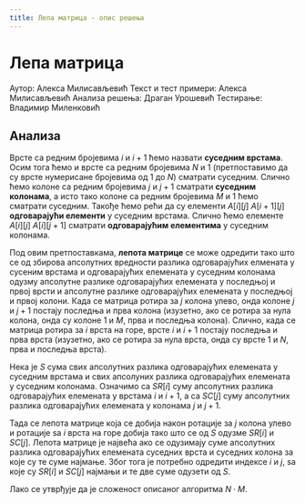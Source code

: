 ```yaml
---
title: Лепа матрица - опис решења
---
```


# Лепа матрица

Аутор: Алекса Милисављевић
Текст и тест примери: Алекса Милисављевић
Анализа решења: Драган Урошевић
Тестирање: Владимир Миленковић

## Анализа

Врсте са редним бројевима $i$ и $i+1$ ћемо назвати **суседним врстама**. Осим тога ћемо и врсте са редним бројевима $N$ и $1$ (претпоставимо да су врсте нумерисане бројевима од 1 до $N$) сматрати суседним. Слично ћемо колоне са редним бројевима $j$ и $j+1$ сматрати **суседним колонама**, а исто тако колоне са редним бројевима $M$ и $1$ ћемо сматрати суседним. Такође ћемо рећи да су елементи $А[i][j]$ $A[i+1][j]$  **одговарајући елементи** у суседним врстама. Слично ћемо елементе $А[i][j]$ $A[i][j+1]$  сматрати **одговарајућим елементима** у суседним колонама.

Под овим претпоставкама, **лепота матрице** се може одредити тако што се од збирова апсолутних вредности разлика одговарајућих елмената у сусеним врстама и одговарајућих елемената у суседним колонама одузму апсолутне разлике одговарајућих елемената у последњој и првој врсти и апсолутне разлике одговарајућих елемената у последњој и првој колони. Када се матрица ротира за $j$ колона улево, онда колоне $j$ и $j+1$ постају последња и прва колона (изузетно, ако се ротира за нула колона, онда су колоне $1$ и $M$, прва и последња колона). Слично, када се матрица ротира за $i$ врста на горе, врсте $i$ и $i+1$ постају последња и прва врста (изузетно, ако се ротира за нула врста, онда су врсте $1$ и $N$, прва и последња врста).

Нека је $S$ сума свих апсолутних разлика одговарајућих елемената у суседним врстама и свих апсолуних разлика одговарајућих елемената у суседним колонама.  Означимо са $SR[i]$ суму апсолутних разлика одговарајућих елемената у врстама $i$ и $i+1$, а са $SC[j]$ суму апсолутних разлика одговарајућих елемената у колонама $j$ и $j+1$. 

Тада се лепота матрице која се добија након ротације за $j$ колона улево и ротације ѕа $i$ врста на горе добија тако што се од $S$ одузме $SR[i]$ и $SC[j]$. Лепота матрице је највећа ако се одузимају  суме апсолутних разлика одговарајућих елемената суседних врста и суседних колона за које су те суме најмање. Због тога је потребно одредити индексе $i$ и $j$, ѕа које су $SR[i]$ и $SC[j]$ најмањи и те две суме одузети од $S$.

Лако се утврђује да је сложеност описаног алгоритма $N\cdot M$.


